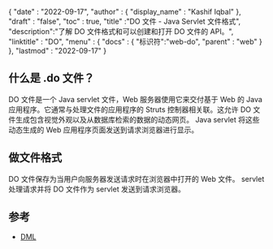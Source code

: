 {
  "date" : "2022-09-17",
  "author" : {
    "display_name" : "Kashif Iqbal"
},
  "draft" : "false",
  "toc" : true,
  "title" :"DO 文件 - Java Servlet 文件格式",
  "description":"了解 DO 文件格式和可以创建和打开 DO 文件的 API。",
  "linktitle" : "DO",
  "menu" : {
    "docs" : {
"标识符":"web-do",
      "parent" : "web"
}
},
  "lastmod" : "2022-09-17"
}

## 什么是 .do 文件？

DO 文件是一个 Java servlet 文件，Web 服务器使用它来交付基于 Web 的 Java 应用程序。它通常与处理文件的应用程序的 Struts 控制器相关联。这允许 DO 文件生成包含视觉外观以及从数据库检索的数据的动态网页。 Java servlet 将这些动态生成的 Web 应用程序页面发送到请求浏览器进行显示。

## 做文件格式

DO 文件保存为当用户向服务器发送请求时在浏览器中打开的 Web 文件。 servlet 处理请求并将 DO 文件作为 servlet 发送到请求浏览器。

## 参考

* [DML](https://www.upi.pr.it/docs/dynref/pdreferencep8.htm)

